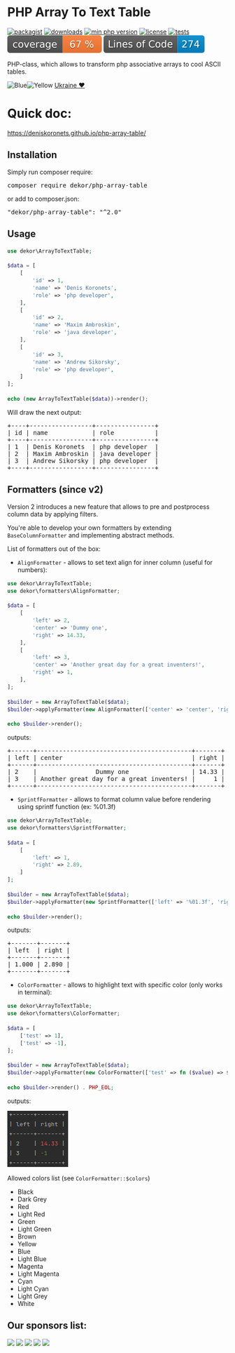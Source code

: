 # PHP Array To Text Table

[![packagist](https://poser.pugx.org/dekor/php-array-table/v)](https://packagist.org/packages/dekor/php-array-table)
[![downloads](https://poser.pugx.org/dekor/php-array-table/downloads)](https://packagist.org/packages/dekor/php-array-table)
[![min php version](https://poser.pugx.org/dekor/php-array-table/require/php)](https://packagist.org/packages/dekor/php-array-table)
[![license](https://poser.pugx.org/dekor/php-array-table/license)](https://packagist.org/packages/dekor/php-array-table)
[![tests](https://github.com/deniskoronets/php-array-table/actions/workflows/tests.yml/badge.svg)](https://github.com/deniskoronets/php-array-table/actions/workflows/tests.yml)
![code coverage badge](https://raw.githubusercontent.com/deniskoronets/php-array-table/image-data/coverage.svg)
![lines of code](https://raw.githubusercontent.com/deniskoronets/php-array-table/image-data/lines.svg)

PHP-class, which allows to transform php associative arrays to cool ASCII tables.

![Blue](https://placehold.co/15x15/005BBB/005BBB.png)![Yellow](https://placehold.co/15x15/FFD500/FFD500.png) [Ukraine ❤](https://woo.zp.ua/en/support-ukraine/)

# Quick doc:
https://deniskoronets.github.io/php-array-table/

## Installation
Simply run composer require:
<pre>composer require dekor/php-array-table</pre>

or add to composer.json:
<pre>"dekor/php-array-table": "^2.0"</pre>

## Usage

```php
use dekor\ArrayToTextTable;

$data = [
    [
        'id' => 1,
        'name' => 'Denis Koronets',
        'role' => 'php developer',
    ],
    [
        'id' => 2,
        'name' => 'Maxim Ambroskin',
        'role' => 'java developer',
    ],
    [
        'id' => 3,
        'name' => 'Andrew Sikorsky',
        'role' => 'php developer',
    ]
];

echo (new ArrayToTextTable($data))->render();
```

Will draw the next output:

<pre>
+----+-----------------+----------------+
| id | name            | role           |
+----+-----------------+----------------+
| 1  | Denis Koronets  | php developer  |
| 2  | Maxim Ambroskin | java developer |
| 3  | Andrew Sikorsky | php developer  |
+----+-----------------+----------------+
</pre>

## Formatters (since v2)

Version 2 introduces a new feature that allows to pre and postprocess column data by applying filters.

You're able to develop your own formatters by extending `BaseColumnFormatter` and implementing abstract methods.

List of formatters out of the box:
- `AlignFormatter` - allows to set text align for inner column (useful for numbers):

```php
use dekor\ArrayToTextTable;
use dekor\formatters\AlignFormatter;

$data = [
    [
        'left' => 2,
        'center' => 'Dummy one',
        'right' => 14.33,
    ],
    [
        'left' => 3,
        'center' => 'Another great day for a great inventers!',
        'right' => 1,
    ],
];

$builder = new ArrayToTextTable($data);
$builder->applyFormatter(new AlignFormatter(['center' => 'center', 'right' => 'right']));

echo $builder->render();
```

outputs:
<pre>
+------+------------------------------------------+-------+
| left | center                                   | right |
+------+------------------------------------------+-------+
| 2    |                Dummy one                 | 14.33 |
| 3    | Another great day for a great inventers! |     1 |
+------+------------------------------------------+-------+
</pre>

- `SprintfFormatter` - allows to format column value before rendering using sprintf function (ex: %01.3f)
```php
use dekor\ArrayToTextTable;
use dekor\formatters\SprintfFormatter;

$data = [
    [
        'left' => 1,
        'right' => 2.89,
    ]
];

$builder = new ArrayToTextTable($data);
$builder->applyFormatter(new SprintfFormatter(['left' => '%01.3f', 'right' => '%03.3f']));

echo $builder->render();
```

outputs:
<pre>
+-------+-------+
| left  | right |
+-------+-------+
| 1.000 | 2.890 |
+-------+-------+
</pre>

- `ColorFormatter` - allows to highlight text with specific color (only works in terminal):
```php
use dekor\ArrayToTextTable;
use dekor\formatters\ColorFormatter;

$data = [
    ['test' => 1],
    ['test' => -1],
];

$builder = new ArrayToTextTable($data);
$builder->applyFormatter(new ColorFormatter(['test' => fn ($value) => $value > 0 ? 'Red' : 'Green']));

echo $builder->render() . PHP_EOL;
```

outputs:

![img.png](img.png)

Allowed colors list (see `ColorFormatter::$colors`)
- Black
- Dark Grey
- Red
- Light Red
- Green
- Light Green
- Brown
- Yellow
- Blue
- Light Blue
- Magenta
- Light Magenta
- Cyan
- Light Cyan
- Light Grey
- White

## Our sponsors list:
<a href="https://mobicard.com.ua/"><img src="https://mobicard.com.ua/favicon.svg" width="32"></a> 
<a href="https://busyb.com.ua/"><img src="https://busyb.com.ua/favicon.svg" width="32"></a>
<a href="https://woo.zp.ua/"><img src="https://woo.zp.ua/wp-content/uploads/2024/02/cropped-Woo-192x192.png" width="32"></a>
<a href="https://pc-info.com.ua/"><img src="https://pc-info.com.ua/favicon.svg" width="32"></a>
<a href="https://linktrust.pro/"><img src="https://linktrust.pro/linktrust.svg" width="32"></a>
